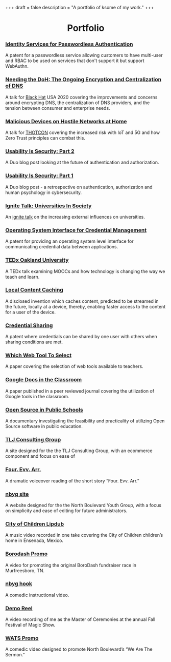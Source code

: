 +++
draft = false
description = "A portfolio of ksome of my work."
+++

<center><h1>Portfolio</h1></center>

### [Identity Services for Passwordless Authentication](https://patents.google.com/patent/US20200403993A1) ###
A patent for a passwordless service allowing customers to have multi-user and RBAC to be used on services that don't support it but support WebAuthn.

### [Needing the DoH: The Ongoing Encryption and Centralization of DNS](https://www.youtube.com/watch?v=XCnE2o2pfxs) ###
A talk for [Black Hat](https://blackhat.com/) USA 2020 covering the improvements and concerns around encrypting DNS, the centralization of DNS providers, and the tension between consumer and enterprise needs.

### [Malicious Devices on Hostile Networks at Home](https://blog.eldrid.ge/2019/05/04/thotcon-malicious-devices/) ###
A talk for [THOTCON](https://www.thotcon.org/) covering the increased risk with IoT and 5G and how Zero Trust principles can combat this.

### [Usability Is Security: Part 2](https://duo.com/blog/usability-is-security-the-future) ###
A Duo blog post looking at the future of authentication and authorization.

### [Usability Is Security: Part 1](https://duo.com/blog/part-1-usability-is-security) ###
A Duo blog post - a retrospective on authentication, authorization and human psychology in cybersecurity.

### [Ignite Talk: Universities In Society](https://www.youtube.com/watch?v=fceGFd0sr2w) ###
An [ignite talk](http://www.ignitetalks.io/) on the increasing external influences on universities.

### [Operating System Interface for Credential Management](https://patents.google.com/patent/US9825934B1/) ###
A patent for providing an operating system level interface for communicating credential data between applications.

### [TEDx Oakland University](https://www.youtube.com/watch?v=pLpEDr7WkOI) ###
A TEDx talk examining MOOCs and how technology is changing the way we teach and learn.

### [Local Content Caching](http://www.tdcommons.org/dpubs_series/63/) ###
A disclosed invention which caches content, predicted to be streamed in the future, locally at a device, thereby, enabling faster access to the content for a user of the device.

### [Credential Sharing](https://patents.google.com/patent/US20150278510A1/) ###
A patent where credentials can be shared by one user with others when sharing conditions are met.

### [Which Web Tool To Select](/files/webtool.pdf) ###
A paper covering the selection of web tools available to teachers.

### [Google Docs in the Classroom](/files/googledocs.pdf) ###
A paper published in a peer reviewed journal covering the utilization of
Google tools in the classroom.

### [Open Source in Public Schools](https://www.youtube.com/watch?v=P0o_ocS-2UY) ###
A documentary investigating the feasibility and practicality of utilizing Open Source software in
public education.


### [TLJ Consulting Group](https://web.archive.org/web/20141218074640/http://tljconsultinggroup.com/) ###
A site designed for the the TLJ Consulting Group, with an ecommerce component and focus on ease of

### [Four. Evv. Arr.](https://soundcloud.com/eldridgea/four-evv-arr) ###
A dramatic voiceover reading of the short story “Four. Evv. Arr.”

### [nbyg site](http://www.nbyg.org/) ###
A website designed for the the North Boulevard Youth Group, with a focus
on simplicity and ease of editing for future administrators.

### [City of Children Lipdub](https://www.youtube.com/watch?v=DMLwFUVpZT0) ###
A music video recorded in one take covering the City of Children
children’s home in Ensenada, Mexico.

### [Borodash Promo](https://www.youtube.com/watch?v=scgDmbz-Kbs) ###
A video for promoting the original BoroDash fundraiser race in Murfreesboro, TN.

### [nbyg hook](https://www.youtube.com/watch?v=m-G_VPpxdb0) ###
A comedic instructional video.

### [Demo Reel](https://www.youtube.com/watch?v=Zfdb_WUQ_jE) ###
A video recording of me as the Master of Ceremonies at the annual Fall
Festival of Magic Show.

### [WATS Promo](https://www.youtube.com/watch?v=xpUZA0RoeOI) ###
A comedic video designed to promote North Boulevard’s “We Are The Sermon.”





